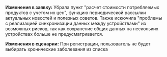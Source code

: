 **Изменения в заявку:**
Убрала пункт "расчет стоимости потребляемых продуктов с учетом их цен", функцию периодической рассылки актуальных новостей и полезных советов. Также искючила "проблемы с реализацией синхронизации данных между устройствами" из возможных рисков, так как сохранение общих данных на нескольких устройствах больше не предусматривается.

**Изменения в сценарии:**
При регистрации, пользователь не будет выбирать хронические заболевания из списка
